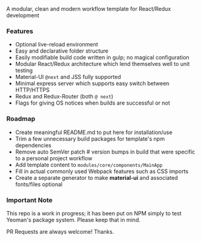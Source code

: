 A modular, clean and modern workflow template for React/Redux development

### Features ###
- Optional live-reload environment
- Easy and declarative folder structure 
- Easily modifiable build code written in gulp; no magical configuration
- Modular React/Redux architecture which lend themselves well to unit testing
- Material-UI `@next` and JSS fully supported
- Minimal express server which supports easy switch between HTTP/HTTPS
- Redux and Redux-Router (both `@ next`)
- Flags for giving OS notices when builds are successful or not

### Roadmap ###

- Create meaningful README.md to put here for installation/use
- Trim a few unnecessary build packages for template's npm dependencies
- Remove auto SemVer patch # version bumps in build that were specific to a personal project workflow
- Add template content to `modules/core/components/MainApp`
- Fill in actual commonly used Webpack features such as CSS imports
- Create a separate generator to make **material-ui** and associated fonts/files optional

### Important Note ###
This repo is a work in progress; it has been put on NPM simply to test Yeoman's 
package system. Please keep that in mind.

PR Requests are always welcome! Thanks.